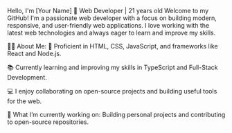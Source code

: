 Hello, I'm [Your Name] 👋
Web Developer | 21 years old
Welcome to my GitHub! I'm a passionate web developer with a focus on building modern, responsive, and user-friendly web applications. I love working with the latest web technologies and always eager to learn and improve my skills.

🧑‍💻 About Me:
🔧 Proficient in HTML, CSS, JavaScript, and frameworks like React and Node.js.

📚 Currently learning and improving my skills in TypeScript and Full-Stack Development.

💻 I enjoy collaborating on open-source projects and building useful tools for the web.

🌱 What I’m currently working on:
Building personal projects and contributing to open-source repositories.

